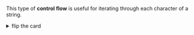 This type of **control flow** is useful for iterating through each character of
a string.

<details>
<summary>flip the card</summary>
<br>

# A For-Of Loop

```js
'use strict';

let userInput = null;

while (userInput === null) {
  userInput = prompt('enter something');
}

for (let character of userInput) {
  alert(character);
}

alert(userInput + '!');
```

</details>
